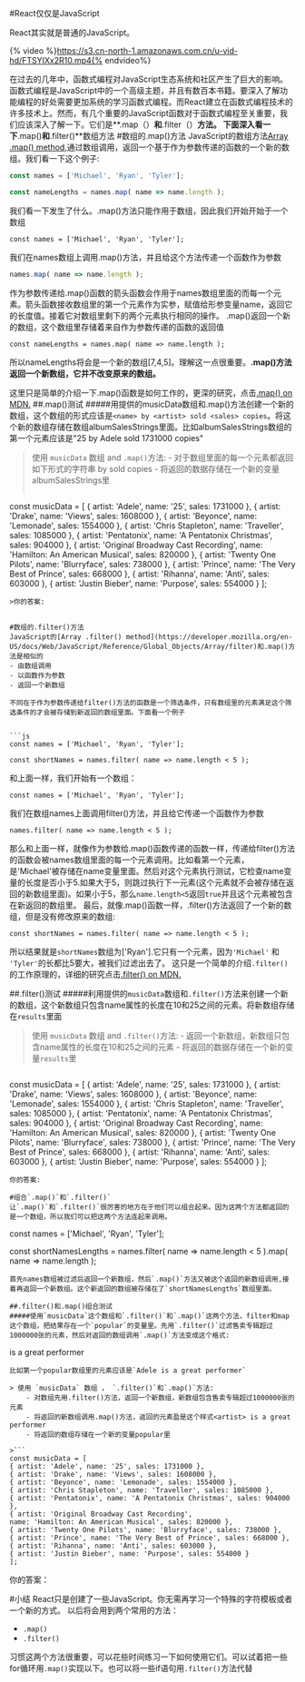 #React仅仅是JavaScript

React其实就是普通的JavaScript。

{% video %}https://s3.cn-north-1.amazonaws.com.cn/u-vid-hd/FTSYIXx2R10.mp4{% endvideo%}


在过去的几年中，函数式编程对JavaScript生态系统和社区产生了巨大的影响。函数式编程是JavaScript中的一个高级主题，并且有数百本书籍。要深入了解功能编程的好处需要更加系统的学习函数式编程。而React建立在函数式编程技术的许多技术上。然而，有几个重要的JavaScript函数对于函数式编程至关重要，我们应该深入了解一下。它们是**.map（）**和**.filter（）**方法。
下面深入看一下**.map()**和**.filter()**数组方法
#数组的.map()方法
JavaScript的数组方法[Array .map() method](https://developer.mozilla.org/en-US/docs/Web/JavaScript/Reference/Global_Objects/Array/map),通过数组调用，返回一个基于作为参数传递的函数的一个新的数组。我们看一下这个例子:


```js
const names = ['Michael', 'Ryan', 'Tyler'];

const nameLengths = names.map( name => name.length );
```
我们看一下发生了什么。.map()方法只能作用于数组，因此我们开始开始于一个数组


```
const names = ['Michael', 'Ryan', 'Tyler'];
```


我们在names数组上调用.map()方法，并且给这个方法传递一个函数作为参数


```js
names.map( name => name.length );
```
作为参数传递给.map()函数的箭头函数会作用于names数组里面的而每一个元素。箭头函数接收数组里的第一个元素作为实参，赋值给形参变量name，返回它的长度值。接着它对数组里剩下的两个元素执行相同的操作。
.map()返回一个新的数组，这个数组里存储着来自作为参数传递的函数的返回值


```
const nameLengths = names.map( name => name.length );
```

所以nameLengths将会是一个新的数组[7,4,5]。理解这一点很重要。**.map()方法返回一个新数组，它并不改变原来的数组。**

这里只是简单的介绍一下.map()函数是如何工作的，更深的研究，点击[.map() on MDN.](https://developer.mozilla.org/en-US/docs/Web/JavaScript/Reference/Global_Objects/Array/map)
##.map()测试
#####用提供的musicData数组和.map()方法创建一个新的数组，这个数组的形式应该是`<name> by <artist> sold <sales> copies`。将这个新的数组存储在数组albumSalesStrings里面。比如albumSalesStrings数组的第一个元素应该是"25 by Adele sold 1731000 copies"

> 使用 `musicData` 数组 and `.map()`方法:
    - 对于数组里面的每一个元素都返回如下形式的字符串
      <album-name> by <artist> sold <sales> copies
    - 将返回的数据存储在一个新的变量albumSalesStrings里
>```
const musicData = [
    { artist: 'Adele', name: '25', sales: 1731000 },
    { artist: 'Drake', name: 'Views', sales: 1608000 },
    { artist: 'Beyonce', name: 'Lemonade', sales: 1554000 },
    { artist: 'Chris Stapleton', name: 'Traveller', sales: 1085000 },
    { artist: 'Pentatonix', name: 'A Pentatonix Christmas', sales: 904000 },
    { artist: 'Original Broadway Cast Recording', 
      name: 'Hamilton: An American Musical', sales: 820000 },
    { artist: 'Twenty One Pilots', name: 'Blurryface', sales: 738000 },
    { artist: 'Prince', name: 'The Very Best of Prince', sales: 668000 },
    { artist: 'Rihanna', name: 'Anti', sales: 603000 },
    { artist: 'Justin Bieber', name: 'Purpose', sales: 554000 }
];
```
>你的答案:


#数组的.filter()方法
JavaScript的[Array .filter() method](https://developer.mozilla.org/en-US/docs/Web/JavaScript/Reference/Global_Objects/Array/filter)和.map()方法是相似的
- 由数组调用
- 以函数作为参数
- 返回一个新数组 

不同在于作为参数传递给filter()方法的函数是一个筛选条件，只有数组里的元素满足这个筛选条件的才会被存储到新返回的数组里面。下面看一个例子


```js
const names = ['Michael', 'Ryan', 'Tyler'];

const shortNames = names.filter( name => name.length < 5 );

```

和上面一样，我们开始有一个数组：

`const names = ['Michael', 'Ryan', 'Tyler'];`

我们在数组names上面调用filter()方法，并且给它传递一个函数作为参数

`names.filter( name => name.length < 5 );`

那么和上面一样，就像作为参数给.map()函数传递的函数一样，传递给filter()方法的函数会被names数组里面的每一个元素调用。比如看第一个元素，是'Michael'被存储在name变量里面。然后对这个元素执行测试，它检查name变量的长度是否小于5.如果大于5，则跳过执行下一元素(这个元素就不会被存储在返回的新数组里面)。如果小于5，那么`name.length<5`返回`true`并且这个元素被包含在新返回的数组里。
最后，就像.map()函数一样，.filter()方法返回了一个新的数组，但是没有修改原来的数组:
```
const shortNames = names.filter( name => name.length < 5 );
```
所以结果就是`shortNames`数组为['Ryan'].它只有一个元素，因为`'Michael'` 和 `'Tyler'`的长都比5要大，被我们过滤出去了。
这只是一个简单的介绍`.filter()`的工作原理的，详细的研究点击[.filter() on MDN.](https://developer.mozilla.org/en-US/docs/Web/JavaScript/Reference/Global_Objects/Array/filter)

##.filter()测试
#####利用提供的`musicData`数组和`.filter()`方法来创建一个新的数组，这个新数组只包含name属性的长度在10和25之间的元素。将新数组存储在`results`里面

> 使用 `musicData` 数组 and `.filter()`方法:
    - 返回一个新数组，新数组只包含name属性的长度在10和25之间的元素
    - 将返回的数据存储在一个新的变量`results`里

>```
const musicData = [
{ artist: 'Adele', name: '25', sales: 1731000 },
{ artist: 'Drake', name: 'Views', sales: 1608000 },
{ artist: 'Beyonce', name: 'Lemonade', sales: 1554000 },
{ artist: 'Chris Stapleton', name: 'Traveller', sales: 1085000 },
{ artist: 'Pentatonix', name: 'A Pentatonix Christmas', sales: 904000 },
{ artist: 'Original Broadway Cast Recording',
name: 'Hamilton: An American Musical', sales: 820000 },
{ artist: 'Twenty One Pilots', name: 'Blurryface', sales: 738000 },
{ artist: 'Prince', name: 'The Very Best of Prince', sales: 668000 },
{ artist: 'Rihanna', name: 'Anti', sales: 603000 },
{ artist: 'Justin Bieber', name: 'Purpose', sales: 554000 }
];
```
你的答案:

#组合`.map()`和`.filter()`
让`.map()`和`.filter()`很厉害的地方在于他们可以组合起来。因为这两个方法都返回的是一个数组，所以我们可以把这两个方法连起来调用。
```
const names = ['Michael', 'Ryan', 'Tyler'];

const shortNamesLengths = names.filter( name => name.length < 5 ).map( name => name.length );
```
首先names数组被过滤后返回一个新数组，然后`.map()`方法又被这个返回的新数组调用,接着再返回一个新数组。这个新返回的数组被存储在了`shortNamesLengths`数组里面。

##.filter()和.map()组合测试
#####使用`musicData`这个数组和`.filter()`和`.map()`这两个方法，filter和map这个数组，把结果存在一个`popular`的变量里。先用`.filter()`过滤售卖专辑超过1000000张的元素，然后对返回的数组调用`.map()`方法变成这个格式:
```
<artist> is a great performer
```
比如第一个popular数组里的元素应该是`Adele is a great performer`

> 使用 `musicData` 数组 ， `.filter()`和`.map()`方法:
    - 对数组先用.filter()方法，返回一个新数组，新数组包含售卖专辑超过1000000张的元素
    - 将返回的新数组调用.map()方法，返回的元素盈是这个样式<artist> is a great performer
    - 将返回的数组存储在一个新的变量popular里

>```
const musicData = [
{ artist: 'Adele', name: '25', sales: 1731000 },
{ artist: 'Drake', name: 'Views', sales: 1608000 },
{ artist: 'Beyonce', name: 'Lemonade', sales: 1554000 },
{ artist: 'Chris Stapleton', name: 'Traveller', sales: 1085000 },
{ artist: 'Pentatonix', name: 'A Pentatonix Christmas', sales: 904000 },
{ artist: 'Original Broadway Cast Recording',
name: 'Hamilton: An American Musical', sales: 820000 },
{ artist: 'Twenty One Pilots', name: 'Blurryface', sales: 738000 },
{ artist: 'Prince', name: 'The Very Best of Prince', sales: 668000 },
{ artist: 'Rihanna', name: 'Anti', sales: 603000 },
{ artist: 'Justin Bieber', name: 'Purpose', sales: 554000 }
];
```
你的答案：

#小结
React只是创建了一些JavaScript。你无需再学习一个特殊的字符模板或者一个新的方式。
以后将会用到两个常用的方法：
- `.map()`
- `.filter()`

习惯这两个方法很重要，可以花些时间练习一下如何使用它们。可以试着把一些for循环用`.map()`实现以下。也可以将一些if语句用`.filter()`方法代替